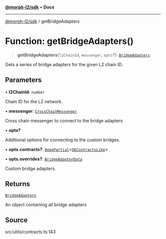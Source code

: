 [**@morph-l2/sdk**](../README.md) • **Docs**

***

[@morph-l2/sdk](../globals.md) / getBridgeAdapters

# Function: getBridgeAdapters()

> **getBridgeAdapters**(`l2ChainId`, `messenger`, `opts`?): [`BridgeAdapters`](../interfaces/BridgeAdapters.md)

Gets a series of bridge adapters for the given L2 chain ID.

## Parameters

• **l2ChainId**: `number`

Chain ID for the L2 network.

• **messenger**: [`CrossChainMessenger`](../classes/CrossChainMessenger.md)

Cross chain messenger to connect to the bridge adapters

• **opts?**

Additional options for connecting to the custom bridges.

• **opts.contracts?**: [`DeepPartial`](../type-aliases/DeepPartial.md)\<[`OEContractsLike`](../interfaces/OEContractsLike.md)\>

• **opts.overrides?**: [`BridgeAdapterData`](../interfaces/BridgeAdapterData.md)

Custom bridge adapters.

## Returns

[`BridgeAdapters`](../interfaces/BridgeAdapters.md)

An object containing all bridge adapters

## Source

src/utils/contracts.ts:143
